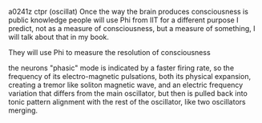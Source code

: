 a0241z ctpr
(oscillat)
Once the way the brain produces consciousness is public knowledge people will use Phi from IIT for a different purpose I predict, not as a measure of consciousness, but a measure of something, I will talk about that in my book.

They will use Phi to measure the resolution of consciousness

the neurons "phasic" mode is indicated by a faster firing rate, so the frequency of its electro-magnetic pulsations, both its physical expansion, creating a tremor like soliton magnetic wave, and an electric frequency variation that differs from the main oscillator, but then is pulled back into tonic pattern alignment with the rest of the oscillator, like two oscillators merging.

